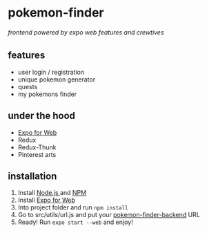 # pokemon-finder
###### frontend powered by expo web features and crewtives

## features
- user login / registration
- unique pokemon generator
- quests
- my pokemons finder

## under the hood
- [Expo for Web](https://expo.io/ "Expo for Web")
- Redux
- Redux-Thunk
- Pinterest arts

## installation

1. Install [Node.js ](https://nodejs.org/es/) and [NPM](https://www.npmjs.com/get-npm)
2. Install [Expo for Web](https://expo.io/tools#cli)
3. Into project folder and run `npm install`
4. Go to src/utils/url.js and put your [pokemon-finder-backend](https://github.com/crewtives/pokemon-finder-backend) URL
5. Ready! Run `expo start --web` and enjoy!